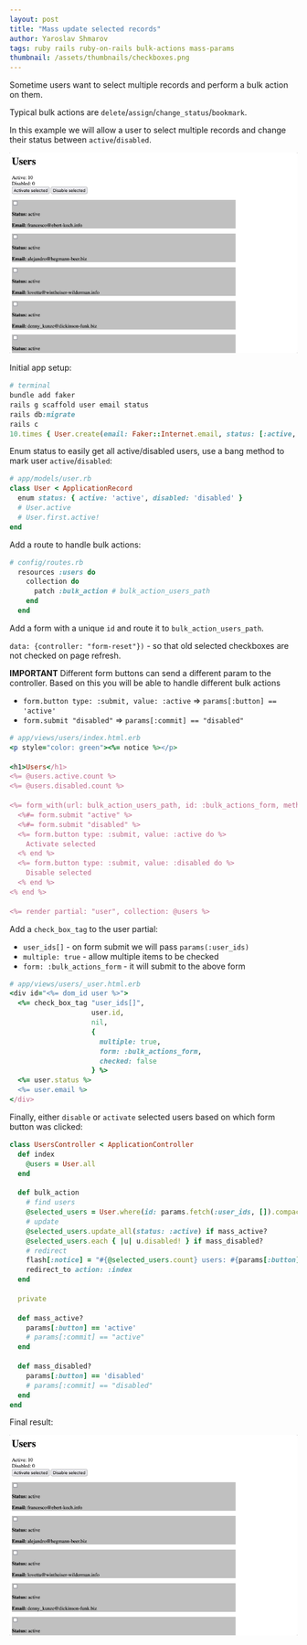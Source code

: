 ```yaml
---
layout: post
title: "Mass update selected records"
author: Yaroslav Shmarov
tags: ruby rails ruby-on-rails bulk-actions mass-params
thumbnail: /assets/thumbnails/checkboxes.png
---
```


Sometime users want to select multiple records and perform a bulk action on them.

Typical bulk actions are `delete`/`assign`/`change_status`/`bookmark`.

In this example we will allow a user to select multiple records and change their status between `active`/`disabled`.

![checkbox-bulk-update.gif](/assets/images/checkbox-bulk-update.gif)

Initial app setup:

```ruby
# terminal
bundle add faker
rails g scaffold user email status
rails db:migrate
rails c
10.times { User.create(email: Faker::Internet.email, status: [:active, :disabled].sample) }
```

Enum status to easily get all active/disabled users, use a bang method to mark user `active`/`disabled`:

```ruby
# app/models/user.rb
class User < ApplicationRecord
  enum status: { active: 'active', disabled: 'disabled' }
  # User.active
  # User.first.active!
end
```

Add a route to handle bulk actions:

```ruby
# config/routes.rb
  resources :users do
    collection do
      patch :bulk_action # bulk_action_users_path
    end
  end
```

Add a form with a unique `id` and route it to `bulk_action_users_path`.

`data: {controller: "form-reset"})` - so that old selected checkboxes are not checked on page refresh.

**IMPORTANT** Different form buttons can send a different param to the controller. Based on this you will be able to handle different bulk actions
* `form.button type: :submit, value: :active` => `params[:button] == 'active'`
* `form.submit "disabled"` => `params[:commit] == "disabled"`

```ruby
# app/views/users/index.html.erb
<p style="color: green"><%= notice %></p>

<h1>Users</h1>
<%= @users.active.count %>
<%= @users.disabled.count %>

<%= form_with(url: bulk_action_users_path, id: :bulk_actions_form, method: :patch, data: {controller: "form-reset"}) do |form| %>
  <%#= form.submit "active" %>
  <%#= form.submit "disabled" %>
  <%= form.button type: :submit, value: :active do %>
    Activate selected
  <% end %>
  <%= form.button type: :submit, value: :disabled do %>
    Disable selected
  <% end %>
<% end %>

<%= render partial: "user", collection: @users %>
```

Add a `check_box_tag` to the user partial:
* `user_ids[]` - on form submit we will pass `params(:user_ids)`
* `multiple: true` - allow multiple items to be checked
* `form: :bulk_actions_form` - it will submit to the above form

```ruby
# app/views/users/_user.html.erb
<div id="<%= dom_id user %>">
  <%= check_box_tag "user_ids[]",
                    user.id,
                    nil,
                    {
                      multiple: true,
                      form: :bulk_actions_form,
                      checked: false
                    } %>
  <%= user.status %>
  <%= user.email %>
</div>
```

Finally, either `disable` or `activate` selected users based on which form button was clicked:

```ruby
class UsersController < ApplicationController
  def index
    @users = User.all
  end

  def bulk_action
    # find users
    @selected_users = User.where(id: params.fetch(:user_ids, []).compact)
    # update
    @selected_users.update_all(status: :active) if mass_active?
    @selected_users.each { |u| u.disabled! } if mass_disabled?
    # redirect
    flash[:notice] = "#{@selected_users.count} users: #{params[:button]}"
    redirect_to action: :index
  end

  private

  def mass_active?
    params[:button] == 'active'
    # params[:commit] == "active"
  end

  def mass_disabled?
    params[:button] == 'disabled'
    # params[:commit] == "disabled"
  end
end
```

Final result:

![checkbox-bulk-update.gif](/assets/images/checkbox-bulk-update.gif)
